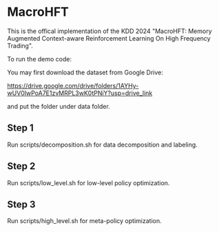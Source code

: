 # MacroHFT
This is the offical implementation of the KDD 2024 "MacroHFT: Memory Augmented Context-aware Reinforcement Learning On High Frequency Trading".

To run the demo code:

You may first download the dataset from Google Drive:

https://drive.google.com/drive/folders/1AYHy-wUV0IwPoA7E1zvMRPL3wK0tPNiY?usp=drive_link

and put the folder under data folder.

## Step 1
Run scripts/decomposition.sh for data decomposition and labeling. 
## Step 2
Run scripts/low_level.sh for low-level policy optimization. 
## Step 3
Run scripts/high_level.sh for meta-policy optimization. 